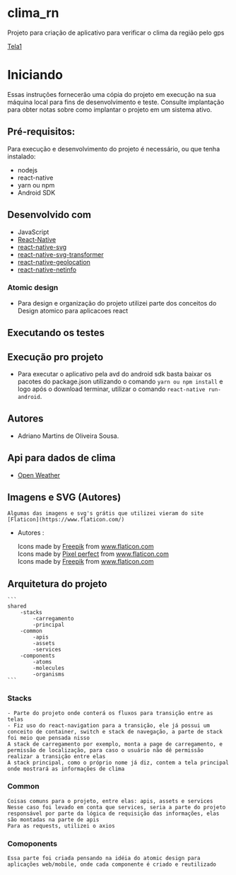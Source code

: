 # clima_rn
Projeto para criação de aplicativo para verificar o clima da região pelo gps

[Tela1](https://imgur.com/NoRZk3K)

# Iniciando
Essas instruções fornecerão uma cópia do projeto em execução na sua máquina local para fins de desenvolvimento e teste. Consulte implantação para obter notas sobre como implantar o projeto em um sistema ativo.

## Pré-requisitos:
Para execução e desenvolvimento do projeto é necessário, ou que tenha instalado:
- nodejs
- react-native
- yarn ou npm
- Android SDK


## Desenvolvido com
 - JavaScript
 - [React-Native](https://facebook.github.io/react-native/)
 - [react-native-svg](https://github.com/react-native-community/react-native-svg)
 - [react-native-svg-transformer](https://github.com/kristerkari/react-native-svg-transformer)
 - [react-native-geolocation](https://github.com/react-native-community/react-native-geolocation)
 - [react-native-netinfo](https://github.com/react-native-community/react-native-netinfo)

### Atomic design
 - Para design e organização do projeto utilizei parte dos conceitos do Design atomico para aplicacoes react
 

## Executando os testes
<!-- - Para execução dos testes unitários basta utilizar o comando ```  ``` na pasta raiz do projeto. -->

## Execução pro projeto
 - Para executar o aplicativo pela avd do android sdk basta baixar os pacotes do package.json utilizando o comando ``` yarn ou npm install ``` e logo após o download terminar, utilizar o comando ``` react-native run-android ```.

## Autores
- Adriano Martins de Oliveira Sousa.

## Api para dados de clima
 - [Open Weather](https://openweathermap.org/)

## Imagens e SVG (Autores)
    Algumas das imagens e svg's grátis que utilizei vieram do site [Flaticon](https://www.flaticon.com/)
- Autores :

    <div>Icons made by <a href="https://www.flaticon.com/authors/freepik" title="Freepik">Freepik</a> from <a href="https://www.flaticon.com/" title="Flaticon">www.flaticon.com</a></div>
    <div>Icons made by <a href="https://www.flaticon.com/authors/pixel-perfect" title="Pixel perfect">Pixel perfect</a> from <a href="https://www.flaticon.com/" title="Flaticon">www.flaticon.com</a></div>
    <div>Icons made by <a href="https://www.flaticon.com/authors/freepik" title="Freepik">Freepik</a> from <a href="https://www.flaticon.com/" title="Flaticon">www.flaticon.com</a></div>
    <!-- <div>Icons made by <a href="https://www.flaticon.com/authors/freepik" title="Freepik">Freepik</a> from <a href="https://www.flaticon.com/" title="Flaticon">www.flaticon.com</a></div>
    <div>Icons made by <a href="https://www.flaticon.com/authors/freepik" title="Freepik">Freepik</a> from <a href="https://www.flaticon.com/" title="Flaticon">www.flaticon.com</a></div>
    <div>Icons made by <a href="https://www.flaticon.com/authors/freepik" title="Freepik">Freepik</a> from <a href="https://www.flaticon.com/" title="Flaticon">www.flaticon.com</a></div> -->



## Arquitetura do projeto	

	```
	shared
		-stacks
			-carregamento
			-principal
		-common
			-apis
			-assets
			-services
		-components
			-atoms
			-molecules
			-organisms
	```

### Stacks
	- Parte do projeto onde conterá os fluxos para transição entre as telas
	- Fiz uso do react-navigation para a transição, ele já possui um conceito de container, switch e stack de navegação, a parte de stack foi meio que pensada nisso
	A stack de carregamento por exemplo, monta a page de carregamento, e permissão de localização, para caso o usuário não dê permissão realizar a transição entre elas
	A stack principal, como o próprio nome já diz, contem a tela principal onde mostrará as informações de clima

### Common
	Coisas comuns para o projeto, entre elas: apis, assets e services
	Nesse caso foi levado em conta que services, seria a parte do projeto responsável por parte da lógica de requisição das informações, elas são montadas na parte de apis
	Para as requests, utilizei o axios

### Comoponents
	Essa parte foi criada pensando na idéia do atomic design para aplicações web/mobile, onde cada componente é criado e reutilizado
